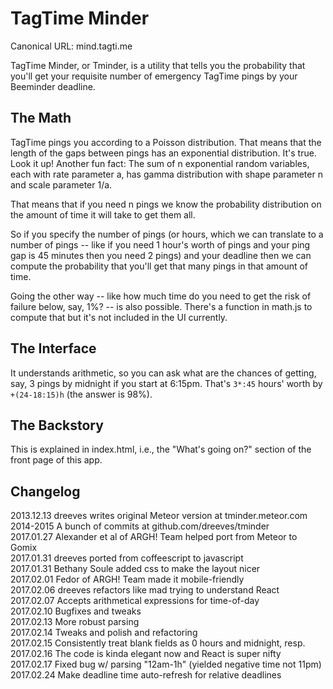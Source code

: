 # TagTime Minder

Canonical URL: mind.tagti.me

TagTime Minder, or Tminder, is a utility that tells you the probability that 
you'll get your requisite number of emergency TagTime pings by your Beeminder 
deadline.

## The Math

TagTime pings you according to a Poisson distribution.
That means that the length of the gaps between pings has an exponential
distribution.
It's true. Look it up!
Another fun fact:
The sum of n exponential random variables, each with rate parameter a, 
has gamma distribution with shape parameter n and scale parameter 1/a.

That means that if you need n pings we know the probability distribution on the 
amount of time it will take to get them all.

So if you specify the number of pings (or hours, which we can translate to a 
number of pings -- like if you need 1 hour's worth of pings and your ping gap 
is 45 minutes then you need 2 pings) and your deadline then we can compute the 
probability that you'll get that many pings in that amount of time.

Going the other way -- like how much time do you need to get the risk of 
failure below, say, 1%? -- is also possible.
There's a function in math.js to compute that but it's not included in the UI
currently.

## The Interface

It understands arithmetic, so you can ask what are the chances of getting, 
say, 3 pings by midnight if you start at 6:15pm.
That's `3*:45` hours' worth by `+(24-18:15)h` (the answer is 98%).

## The Backstory

This is explained in index.html, i.e., the "What's going on?" section of the 
front page of this app.

## Changelog

2013.12.13 dreeves writes original Meteor version at tminder.meteor.com  
2014-2015  A bunch of commits at github.com/dreeves/tminder  
2017.01.27 Alexander et al of ARGH! Team helped port from Meteor to Gomix  
2017.01.31 dreeves ported from coffeescript to javascript  
2017.01.31 Bethany Soule added css to make the layout nicer  
2017.02.01 Fedor of ARGH! Team made it mobile-friendly  
2017.02.06 dreeves refactors like mad trying to understand React  
2017.02.07 Accepts arithmetical expressions for time-of-day  
2017.02.10 Bugfixes and tweaks  
2017.02.13 More robust parsing  
2017.02.14 Tweaks and polish and refactoring  
2017.02.15 Consistently treat blank fields as 0 hours and midnight, resp.  
2017.02.16 The code is kinda elegant now and React is super nifty  
2017.02.17 Fixed bug w/ parsing "12am-1h" (yielded negative time not 11pm)
2017.02.24 Make deadline time auto-refresh for relative deadlines